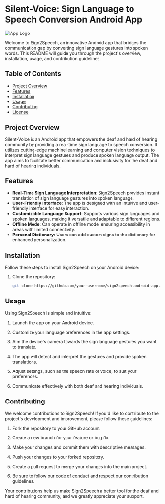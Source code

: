 # Silent-Voice: Sign Language to Speech Conversion Android App

![App Logo](https://github.com/your-username/sign2speech-android-app/assets/app_logo.png)

Welcome to Sign2Speech, an innovative Android app that bridges the communication gap by converting sign language gestures into spoken words. This README will guide you through the project's overview, installation, usage, and contribution guidelines.

## Table of Contents

- [Project Overview](#project-overview)
- [Features](#features)
- [Installation](#installation)
- [Usage](#usage)
- [Contributing](#contributing)
- [License](#license)

## Project Overview

Silent-Voice is an Android app that empowers the deaf and hard of hearing community by providing a real-time sign language to speech conversion. It utilizes cutting-edge machine learning and computer vision techniques to interpret sign language gestures and produce spoken language output. The app aims to facilitate better communication and inclusivity for the deaf and hard of hearing individuals.

## Features

- **Real-Time Sign Language Interpretation**: Sign2Speech provides instant translation of sign language gestures into spoken language.
- **User-Friendly Interface**: The app is designed with an intuitive and user-friendly interface for easy interaction.
- **Customizable Language Support**: Supports various sign languages and spoken languages, making it versatile and adaptable to different regions.
- **Offline Mode**: Can operate in offline mode, ensuring accessibility in areas with limited connectivity.
- **Personal Dictionary**: Users can add custom signs to the dictionary for enhanced personalization.

## Installation

Follow these steps to install Sign2Speech on your Android device:

1. Clone the repository:

   ```bash
   git clone https://github.com/your-username/sign2speech-android-app.git

## Usage

Using Sign2Speech is simple and intuitive:

1. Launch the app on your Android device.

2. Customize your language preferences in the app settings.

3. Aim the device's camera towards the sign language gestures you want to translate.

4. The app will detect and interpret the gestures and provide spoken translations.

5. Adjust settings, such as the speech rate or voice, to suit your preferences.

6. Communicate effectively with both deaf and hearing individuals.

## Contributing

We welcome contributions to Sign2Speech! If you'd like to contribute to the project's development and improvement, please follow these guidelines:

1. Fork the repository to your GitHub account.

2. Create a new branch for your feature or bug fix.

3. Make your changes and commit them with descriptive messages.

4. Push your changes to your forked repository.

5. Create a pull request to merge your changes into the main project.

6. Be sure to follow our [code of conduct](CONTRIBUTING.md) and respect our contribution guidelines.

Your contributions help us make Sign2Speech a better tool for the deaf and hard of hearing community, and we greatly appreciate your support.

